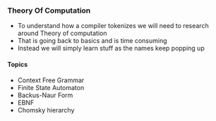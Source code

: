### Theory Of Computation
- To understand how a compiler tokenizes we will need to research around Theory of computation
- That is going back to basics and is time consuming
- Instead we will simply learn stuff as the names keep popping up

#### Topics
- Context Free Grammar
- Finite State Automaton
- Backus-Naur Form
- EBNF
- Chomsky hierarchy
